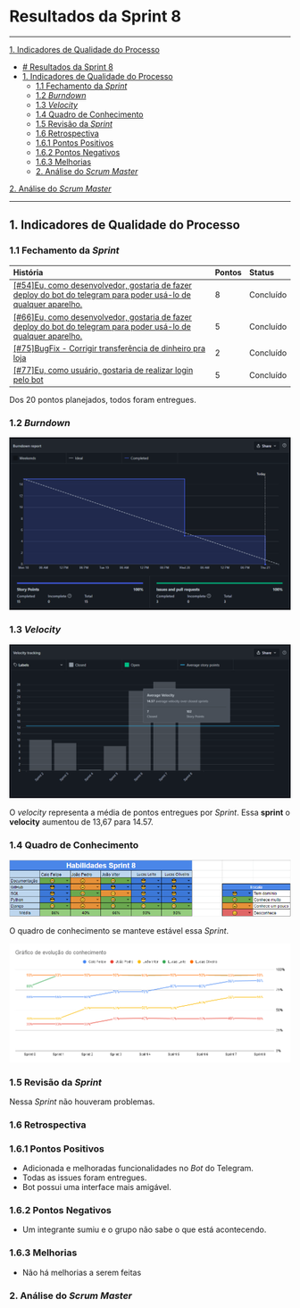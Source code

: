 # Resultados da Sprint 8

---

[1. Indicadores de Qualidade do Processo](#1-indicadores-de-qualidade-do-processo)

- [# Resultados da Sprint 8](#-resultados-da-sprint-8)
- [1. Indicadores de Qualidade do Processo](#1-indicadores-de-qualidade-do-processo)
  - [1.1 Fechamento da _Sprint_](#11-fechamento-da-sprint)
  - [1.2 _Burndown_](#12-burndown)
  - [1.3 _Velocity_](#14-velocity)
  - [1.4 Quadro de Conhecimento](#15-quadro-de-conhecimento)
  - [1.5 Revisão da _Sprint_](#16-revisão-da-sprint)
  - [1.6 Retrospectiva](#17-retrospectiva)
  - [1.6.1 Pontos Positivos](#171-pontos-positivos)
  - [1.6.2 Pontos Negativos](#172-pontos-negativos)
  - [1.6.3 Melhorias](#173-melhorias)
  - [2. Análise do _Scrum Master_](#2-análise-do-scrum-master)

[2. Análise do _Scrum Master_](#2-análise-do-scrum-master)

---

## 1. Indicadores de Qualidade do Processo

### 1.1 Fechamento da _Sprint_

| História                                                                                                                                                                                | Pontos | Status    |
| :-------------------------------------------------------------------------------------------------------------------------------------------------------------------------------------- | :----- | :-------- |
| <a href="https://github.com/lucaaas/Equipe8DS/issues/54"> [#54]Eu, como desenvolvedor, gostaria de fazer deploy do bot do telegram para poder usá-lo de qualquer aparelho. </a>         | 8      | Concluído |
| <a href="https://github.com/lucaaas/Equipe8DS/issues/66"> [#66]Eu, como desenvolvedor, gostaria de fazer deploy do bot do telegram para poder usá-lo de qualquer aparelho. </a>         | 5      | Concluído |
| <a href="https://github.com/lucaaas/Equipe8DS/issues/75"> [#75]BugFix - Corrigir transferência de dinheiro pra loja </a>                                                                | 2      | Concluído |
| <a href="https://github.com/lucaaas/Equipe8DS/issues/77"> [#77]Eu, como usuário, gostaria de realizar login pelo bot </a>                                                               | 5      | Concluído |

Dos 20 pontos planejados, todos foram entregues.

### 1.2 _Burndown_

![](images/burndown_sprint.png)

### 1.3 _Velocity_

![](images/velocity_sprint.png)

O _velocity_ representa a média de pontos entregues por _Sprint_. Essa **sprint** o **velocity** aumentou de 13,67 para 14.57.

### 1.4 Quadro de Conhecimento

![](images/knowledge_framework_sprint.png)

O quadro de conhecimento se manteve estável essa _Sprint_.

![](images/knowledge_evolution_sprint.png)

### 1.5 Revisão da _Sprint_

  Nessa _Sprint_ não houveram problemas.

### 1.6 Retrospectiva

### 1.6.1 Pontos Positivos

- Adicionada e melhoradas funcionalidades no _Bot_ do Telegram.
- Todas as issues foram entregues.
- Bot possui uma interface mais amigável.

### 1.6.2 Pontos Negativos

- Um integrante sumiu e o grupo não sabe o que está acontecendo.

### 1.6.3 Melhorias

- Não há melhorias a serem feitas

### 2. Análise do _Scrum Master_
